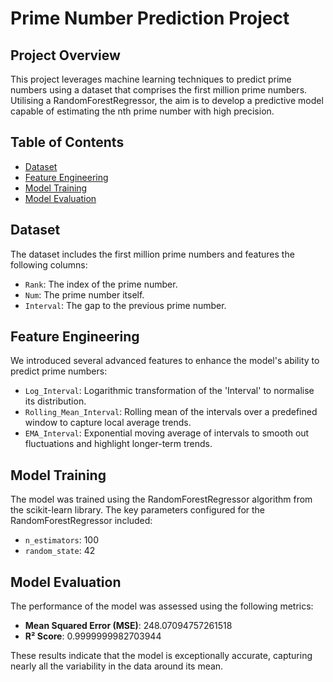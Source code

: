 # Prime Number Prediction Project


## Project Overview
This project leverages machine learning techniques to predict prime numbers using a dataset that comprises the first million prime numbers. Utilising a RandomForestRegressor, the aim is to develop a predictive model capable of estimating the nth prime number with high precision. 

## Table of Contents
- [Dataset](#dataset)
- [Feature Engineering](#feature-engineering)
- [Model Training](#model-training)
- [Model Evaluation](#model-evaluation)

## Dataset
The dataset includes the first million prime numbers and features the following columns:
- `Rank`: The index of the prime number.
- `Num`: The prime number itself.
- `Interval`: The gap to the previous prime number.

## Feature Engineering
We introduced several advanced features to enhance the model's ability to predict prime numbers:
- `Log_Interval`: Logarithmic transformation of the 'Interval' to normalise its distribution.
- `Rolling_Mean_Interval`: Rolling mean of the intervals over a predefined window to capture local average trends.
- `EMA_Interval`: Exponential moving average of intervals to smooth out fluctuations and highlight longer-term trends.

## Model Training
The model was trained using the RandomForestRegressor algorithm from the scikit-learn library. The key parameters configured for the RandomForestRegressor included:
- `n_estimators`: 100
- `random_state`: 42

## Model Evaluation
The performance of the model was assessed using the following metrics:
- **Mean Squared Error (MSE)**: 248.07094757261518
- **R² Score**: 0.9999999982703944

These results indicate that the model is exceptionally accurate, capturing nearly all the variability in the data around its mean.
